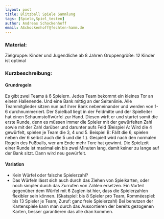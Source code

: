 ```yaml
---
layout: post
title: Blitzball Spiele Sammlung 
tags: [Spiele,Spiel_testen]
author: Andreas Schockenhoff 
email: ASchockenhoff@fechten-hamm.de
---
```

### Material:
Zielgruppe: Kinder und Jugendliche ab 8 Jahren
Gruppengröße: 12 Kinder ist optimal

### Kurzbeschreibung:
#### Grundregeln

Es gibt zwei Teams à 6 Spielern. Jedes Team bekommt ein kleines Tor an einem Hallenende. 
Und eine Bank mittig an der Seitenlinie. Alle Teammitglieder sitzen nun auf ihrer Bank nebeneinander 
und werden von 1-6 durchnummeriert. 
Der Spielball liegt in der Feldmitte und der Spielleiter hat einen Schaumstoffwürfel zur Hand. 
Diesen wirft er und startet somit die erste Runde, denn es müssen immer die Spieler mit der gewürfelten Zahl 
sowie mit der Zahl darüber und darunter aufs Feld 
(Beispiel A: Wird die 4 gewürfelt, spielen je Team die 3, 4 und 5. Beispiel B: Fällt die 6, spielen neben der 6 selbst 
auch die 5 und die 1.). 
Gespielt wird nach den normalen Regeln des Fußballs, wer am Ende mehr Tore hat gewinnt. 
Die Spielzeit einer Runde ist maximal ein bis zwei Minuten lang, damit keiner zu lange auf der Bank sitzt. 
Dann wird neu gewürfelt.

#### Variation
* Kein Würfel oder falsche Spielerzahl?
* Das Würfeln lässt sich auch durch das Ziehen von Spielkarten, oder noch simpler durch das Zurrufen von Zahlen ersetzen. 
Ein Vorteil gegenüber dem Würfel mit 6 Zaglen ist hier, dass die Spielerzahlen flexibler sein können. 
(Skatspiel: bis 8 Spieler pro Team, Romméespiel: bis 13 Spieler je Team, Zuruf: ganz freie Spielerzahl) 
Bei benutzen der Kartenspiele kann man durch das Aussortieren der bereits gezogenen Karten, besser garantieren das alle dran kommen.